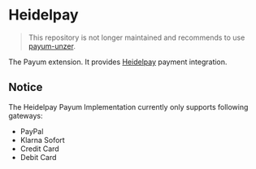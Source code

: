 # Heidelpay

> This repository is not longer maintained and recommends to use [payum-unzer](https://github.com/coreshop/payum-unzer).

The Payum extension. It provides [Heidelpay](https://www.heidelpay.com) payment integration.

## Notice
The Heidelpay Payum Implementation currently only supports following gateways:
 - PayPal
 - Klarna Sofort
 - Credit Card
 - Debit Card
